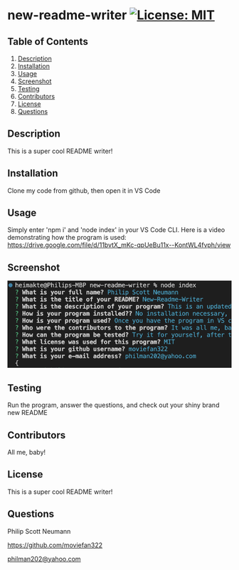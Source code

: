 # new-readme-writer [![License: MIT](https://img.shields.io/badge/License-MIT-yellow.svg)](https://opensource.org/licenses/MIT)

## Table of Contents

1. [Description](#description)
2. [Installation](#installation)
3. [Usage](#usage)
4. [Screenshot](#screenshot)
5. [Testing](#testing)
6. [Contributors](#contributors)
7. [License](#license)
8. [Questions](#questions)

## Description <a id="description"></a>

This is a super cool README writer!

## Installation <a id="installation"></a>

Clone my code from github, then open it in VS Code

## Usage <a id="usage"></a>

Simply enter 'npm i' and 'node index' in your VS Code CLI.
Here is a video demonstrating how the program is used:
https://drive.google.com/file/d/11bvtX_mKc-qpUeBu11x--KontWL4fvph/view

## Screenshot <a id="screenshot"></a>

![Screenshot of webpage](./images/screenshot.png)

## Testing <a id="testing"></a>

Run the program, answer the questions, and check out your shiny brand new README

## Contributors <a id="contributors"></a>

All me, baby!

## License <a id="license"></a>

This is a super cool README writer!

## Questions <a id="questions"></a>

Philip Scott Neumann

https://github.com/moviefan322

philman202@yahoo.com
